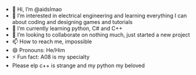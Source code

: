 - 👋 Hi, I’m @aidslmao
- 👀 I’m interested in electrical engineering and learning everything I can about coding and designing games and tutorials
- 🌱 I’m currently learning python, C# and C++
- 💞️ I’m looking to collaborate on nothing much, just started a new project
- 📫 How to reach me, impossible
- 😄 Pronouns: He/Him
- ⚡ Fun fact: A08 is my specialty
- Please elp c++ is strange and my python my beloved

<!---
aidslmao/aidslmao is a ✨ special ✨ repository because its `README.md` (this file) appears on your GitHub profile.
You can click the Preview link to take a look at your changes.
--->
